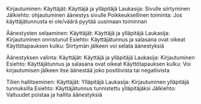 Kirjautuminen:
Käyttäjät: Käyttäjä ja ylläpitäjä
Laukasija: Sivulle siirtyminen
Jälkiehto: ohjautuminen äänestys sivulle
Poikkeuksellinen toiminta: Jos käyttäjätunnusta ei ole/väärä pyytää uusimaan toiminnan

Äänestysten selaaminen:
Käyttäjät: Käyttäjä ja ylläpitäjä
Laukasija: Kirjautuminen onnistunut
Esiehto: Käyttäjätunnus ja salasana ovat oikeat
Käyttötapauksen kulku: Siirtymän jälkeen voi selata äänestyksiä

Äänestyksen valinta:
Käyttäjät: Käyttäjä ja ylläpitäjä
Laukasija: Kirjautuminen
Esiehto: Käyttäjätunnus ja salasana ovat oikeat
Käyttötapauksen kulku: Voi kirjautumisen jälkeen itse äänestää joko positiivista tai negatiivista

Tilien hallitseminen:
Käyttäjät: Ylläpitäjä
Laukasija: Kirjautuminen ylläpitäjä tunnuksilla
Esiehto: Käyttäjätunnus tunnistettu ylläpitäjäksi
Jälkiehto: Valtuudet poistaa ja hallita äänestyksiä

